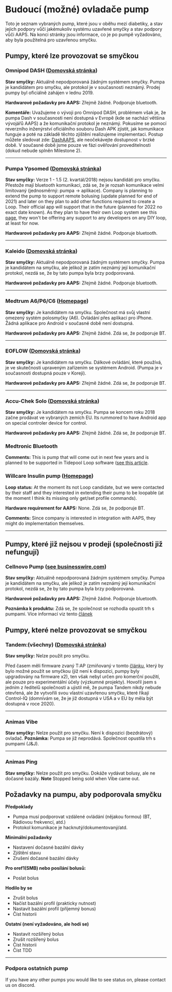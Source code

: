 # Budoucí (možné) ovladače pump

Toto je seznam vybraných pump, které jsou v oběhu mezi diabetiky, a stav jejich podpory vůči jakémukoliv systému uzavřené smyčky a stav podpory vůči AAPS. Na konci stránky jsou informace, co je po pumpě vyžadováno, aby byla použitelná pro uzavřenou smyčku.

## Pumpy, které lze provozovat se smyčkou

### Omnipod DASH ([Domovská stránka](https://www.myomnipod.com/DASH))

**Stav smyčky:** Aktuálně nepodporovaná žádným systémem smyčky. Pumpa je kandidátem pro smyčku, ale protokol je v současnosti neznámý. Prodej pumpy byl oficiálně zahájen v lednu 2019.

**Hardwarové požadavky pro AAPS:** Zřejmě žádné. Podporuje bluetooth.

**Komentáře:** Uvažujeme o vývoji pro Omnipod DASH, problémem však je, že pumpa Dash v současnosti není dostupná v Evropě (kde se nachází většina vývojářů AAPS) a že komunikační protokol je neznámý. Pokusíme se pomocí reverzního inženýrství oficiálního souboru Dash APK zjistit, jak komunikace funguje a poté na základě těchto zjištění realizujeme implementaci. Postup můžete sledovat zde: [DashAAPS](https://github.com/andyrozman/DashAAPS/projects/1), ale neočekávejte dostupnost v brzké době. V současné době jsme pouze ve fázi ověřování proveditelnosti (dokud nebude splněn Milestone 2).

* * *

### Pumpa Ypsomed ([Domovská stránka](https://www.ypsomed.com/en/diabetes-care-mylife.html))

**Stav smyčky:** Verze 1 - 1.5 (2. kvartál/2018) nejsou kandidáti pro smyčku. Přestože mají bluetooth komunikaci, zdá se, že je rozsah komunikace velmi limitovaný (jednosměrný: pumpa -> aplikace). Company is planning to extend the pump to support remote bolusing (update planned for end of 2021) and later on they plan to add other functions required to create a Loop. Their official app will support that in the future (planned for 2022 no exact date known). As they plan to have their own Loop system see this [page](https://www.mylife-diabetescare.com/en/loop-program.html), they won't be offering any support to any developers on any DIY loop, at least for now.

**Hardwarové požadavky pro AAPS:** Zřejmě žádné. Podporuje bluetooth.

* * *

### Kaleido ([Domovská stránka](https://www.hellokaleido.com/))

**Stav smyčky:** Aktuálně nepodporovaná žádným systémem smyčky. Pumpa je kandidátem na smyčku, ale jelikož je zatím neznámý její komunikační protokol, nezdá se, že by tato pumpa byla brzy podporovaná.

**Hardwarové požadavky pro AAPS:** Zřejmě žádné. Podporuje bluetooth.

* * *

### Medtrum A6/P6/C6 ([Homepage](https://www.medtrum.com/P6.html))

**Stav smyčky:** Je kandidátem na smyčku. Společnost má svůj vlastní omezený systém polosmyčky (A6). Ovládání přes aplikaci pro iPhone. Žádná aplikace pro Android v současné době není dostupná.

**Hardwarové požadavky pro AAPS:** Zřejmě žádné. Zdá se, že podporuje BT.

* * *

### EOFLOW ([Domovská stránka](http://www.eoflow.com/eng/main/main.html))

**Stav smyčky:** Je kandidátem na smyčku. Dálkové ovládání, které používá, je ve skutečnosti upraveným zařízením se systémem Android. (Pumpa je v současnosti dostupná pouze v Koreji).

**Hardwarové požadavky pro AAPS:** Zřejmě žádné. Zdá se, že podporuje BT.

* * *

### Accu-Chek Solo ([Domovská stránka](https://www.roche.com/media/releases/med-cor-2018-07-23.htm))

**Stav smyčky:** Je kandidátem na smyčku. Pumpa se koncem roku 2018 začne prodávat ve vybraných zemích EU. Its rummored to have Android app on special controler device for control.

**Hardwarové požadavky pro AAPS:** Zřejmě žádné. Zdá se, že podporuje BT.

### Medtronic Bluetooth

**Comments:** This is pump that will come out in next few years and is planned to be supported in Tidepool Loop software ([see this article](https://www.tidepool.org/blog/tidepool-loop-medtronic-collaboration).

### Willcare Insulin pump ([Homepage](http://en.shinmyungmedi.com))

**Loop status:** At the moment its not Loop candidate, but we were contacted by their staff and they interested in extending their pump to be loopable (at the moment I think its missing only get/set profile commands).

**Hardware requirement for AAPS:** None. Zdá se, že podporuje BT.

**Comments:** Since company is interested in integration with AAPS, they might do implementation themselves.

* * *

## Pumpy, které již nejsou v prodeji (společnosti již nefungují)

### Cellnovo Pump ([see businesswire.com](https://www.businesswire.com/news/home/20190328005829/en/Cellnovo-Stops-Manufacturing-and-Commercial-Operations))

**Stav smyčky:** Aktuálně nepodporovaná žádným systémem smyčky. Pumpa je kandidátem na smyčku, ale jelikož je zatím neznámý její komunikační protokol, nezdá se, že by tato pumpa byla brzy podporovaná.

**Hardwarové požadavky pro AAPS:** Zřejmě žádné. Podporuje bluetooth.

**Poznámka k produktu:** Zdá se, že společnost se rozhodla opustit trh s pumpami. Více informací viz tento [článek](https://diabetogenic.wordpress.com/2019/04/01/and-then-cellnovo-disappeared/?fbclid=IwAR12Ow6gVbEOuD1zw7aNjBwqj5_aPkPipteHY1VHBvT3mchlH2y7Us6ZeAU)

## Pumpy, které nelze provozovat se smyčkou

### Tandem:(všechny) ([Domovská stránka](https://www.tandemdiabetes.com/))

**Stav smyčky:** Nelze použít pro smyčku.

Před časem měli firmware zvaný T:AP (zmiňovaný v tomto [článku](https://www.liebertpub.com/doi/full/10.1089/dia.2018.0278?url_ver=Z39.88-2003&rfr_id=ori%3Arid%3Acrossref.org&rfr_dat=cr_pub%3Dpubmed&), který by bylo možné použít se smyčkou (již není k dispozici, pumpy byly upgradovány na firmware x2), ten však nebyl určen pro komerční použití, ale pouze pro experimentální účely (výzkumné projekty). Hovořil jsem s jedním z ředitelů společnosti a ujistil mě, že pumpa Tandem nikdy nebude otevřená, ale že vytvořili svou vlastní uzavřenou smyčku, které říkají Control-IQ (domnívám se, že je již dostupná v USA a v EU by měla být dostupná v roce 2020).

* * *

### Animas Vibe

**Stav smyčky:** Nelze použít pro smyčku. Není k dispozici (bezdrátový) ovladač. **Poznámka:** Pumpa se již neprodává. Společnost opustila trh s pumpami (J&J).

* * *

### Animas Ping

**Stav smyčky:** Nelze použít pro smyčku. Dokáže vydávat bolusy, ale ne dočasné bazály. **Note** Stopped being sold when Vibe came out.

## Požadavky na pumpu, aby podporovala smyčku

**Předpoklady**

- Pumpa musí podporovat vzdálené ovládání (nějakou formou) (BT, Rádiovou frekvencí, atd.)
- Protokol komunikace je hacknutý/dokumentovaný/atd.

**Minimální požadavky**

- Nastavení dočasné bazální dávky
- Zjištění stavu
- Zrušení dočasné bazální dávky

**Pro oref1(SMB) nebo posílání bolusů:**

- Poslat bolus

**Hodilo by se**

- Zrušit bolus
- Načíst bazální profil (prakticky nutnost)
- Nastavit bazální profil (příjemný bonus)
- Číst historii 

**Ostatní (není vyžadováno, ale hodí se)**

- Nastavit rozšířený bolus
- Zrušit rozšířený bolus
- Číst historii
- Číst TDD

* * *

### Podpora ostatních pump

If you have any other pumps you would like to see status on, please contact us on discord.